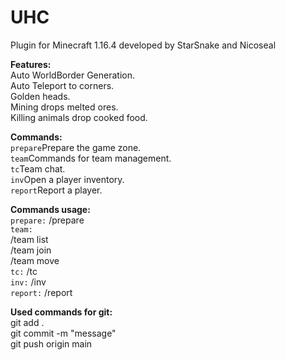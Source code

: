 # UHC

Plugin for Minecraft 1.16.4 developed by StarSnake and Nicoseal

**Features:**\
Auto WorldBorder Generation.\
Auto Teleport to corners.\
Golden heads.\
Mining drops melted ores.\
Killing animals drop cooked food.

**Commands:**\
`prepare`Prepare the game zone.\
`team`Commands for team management.\
`tc`Team chat.\
`inv`Open a player inventory.\
`report`Report a player.

**Commands usage:**\
`prepare:` /prepare <map-size>\
`team:`\
/team list\
/team join <team-name>\
/team move <player-name> <team-name>\
`tc:` /tc <message>\
`inv:` /inv <player>\
`report:` /report <player-to-report> <message>

**Used commands for git:**\
git add .\
git commit -m "message"\
git push origin main